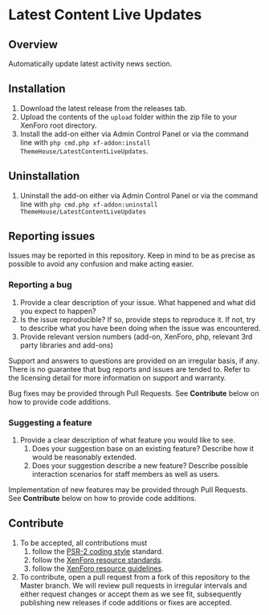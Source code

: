 # Latest Content Live Updates
## Overview
Automatically update latest activity news section.

## Installation
1. Download the latest release from the releases tab.
2. Upload the contents of the `upload` folder within the zip file to your XenForo root directory.
3. Install the add-on either via Admin Control Panel or via the command line with `php cmd.php xf-addon:install ThemeHouse/LatestContentLiveUpdates`.

## Uninstallation
1. Uninstall the add-on either via Admin Control Panel or via the command line with `php cmd.php xf-addon:uninstall ThemeHouse/LatestContentLiveUpdates`

## Reporting issues
Issues may be reported in this repository. Keep in mind to be as precise as possible to avoid any confusion and make acting easier.
### Reporting a bug
1. Provide a clear description of your issue. What happened and what did you expect to happen?
2. Is the issue reproducible? If so, provide steps to reproduce it. If not, try to describe what you have been doing when the issue was encountered.
3. Provide relevant version numbers (add-on, XenForo, php, relevant 3rd party libraries and add-ons)

Support and answers to questions are provided on an irregular basis, if any. There is no guarantee that bug reports and issues are tended to. Refer to the licensing detail for more information on support and warranty.

Bug fixes may be provided through Pull Requests.  See **Contribute** below on how to provide code additions.

### Suggesting a feature
1. Provide a clear description of what feature you would like to see.
    1. Does your suggestion base on an existing feature? Describe how it would be reasonably extended.
    2. Does your suggestion describe a new feature? Describe possible interaction scenarios for staff members as well as users.

Implementation of new features may be provided through Pull Requests. See **Contribute** below on how to provide code additions.

## Contribute
1. To be accepted, all contributions must
    1. follow the [PSR-2 coding style](https://www.php-fig.org/psr/psr-2/) standard.
    2. follow the [XenForo resource standards](https://xenforo.com/community/help/resource-standards/).
    3. follow the [XenForo resource guidelines](https://xenforo.com/community/help/resource-guidelines/).
2. To contribute, open a pull request from a fork of this repository to the Master branch. We will review pull requests in irregular intervals and either request changes or accept them as we see fit, subsequently publishing new releases if code additions or fixes are accepted.
